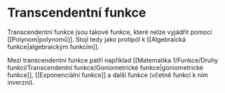 # Transcendentní funkce
Transcendentní funkce jsou takové funkce, které nelze vyjádřit pomocí [[Polynom|polynomů]]. Stojí tedy jako protipól k [[Algebraická funkce|algebraickým funkcím]].

Mezi transcendentní funkce patří například [[Matematika 1/Funkce/Druhy funkcí/Transcendentní funkce/Goniometrické funkce|goniometrické funkce]],  [[Exponenciální funkce]] a další funkce (včetně funkcí k nim inverzní).